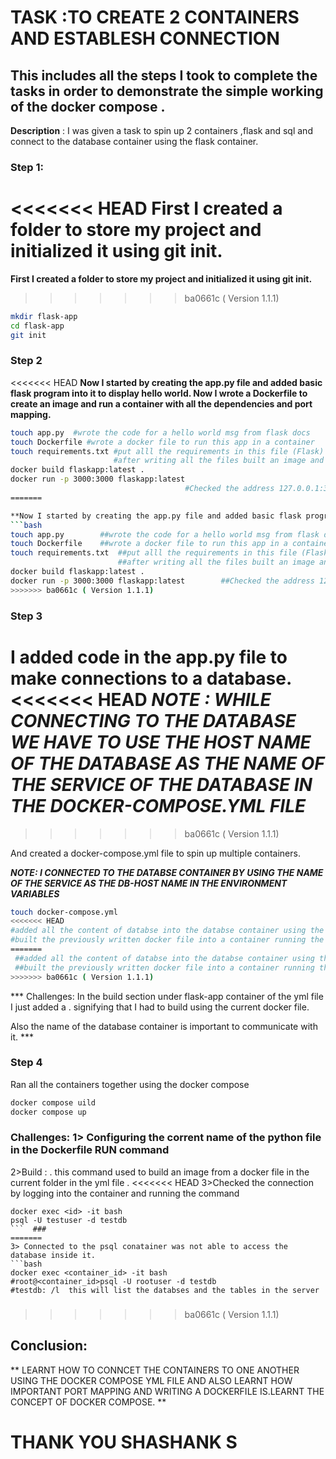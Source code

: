 #  TASK  :TO CREATE 2 CONTAINERS AND ESTABLESH CONNECTION
## This includes all the steps I took to complete the tasks in order to demonstrate the simple working of the docker compose .

**Description** : I was given a task to spin up 2 containers ,flask and sql and connect to the database container using the flask container.

### Step 1: 
<<<<<<< HEAD
**First I created a folder to store my project and initialized it using git init.**
=======

 **First I created a folder to store my project and initialized it using git init.**
>>>>>>> ba0661c ( Version 1.1.1)

 ```bash
 mkdir flask-app
 cd flask-app
 git init
 ```

### Step 2
<<<<<<< HEAD
 **Now I started by creating the app.py file and added basic flask program into it to display hello world. Now I wrote a Dockerfile to create an image and run a container with all the dependencies and port mapping.**
 ```bash
 touch app.py  #wrote the code for a hello world msg from flask docs
 touch Dockerfile #wrote a docker file to run this app in a container
 touch requirements.txt #put alll the requirements in this file (Flask)
                        #after writing all the files built an image and ran it as a container 
 docker build flaskapp:latest .
 docker run -p 3000:3000 flaskapp:latest
                                        #Checked the address 127.0.0.1:3000 to see hello world app.
=======

 **Now I started by creating the app.py file and added basic flask program into it to display hello world. Now I wrote a Dockerfile to create an image and run a container with all the dependencies and port mapping .**
 ```bash
 touch app.py        ##wrote the code for a hello world msg from flask docs
 touch Dockerfile    ##wrote a docker file to run this app in a container
 touch requirements.txt  ##put alll the requirements in this file (Flask)
                         ##after writing all the files built an image and ran it as a container 
 docker build flaskapp:latest .
 docker run -p 3000:3000 flaskapp:latest        ##Checked the address 127.0.0.1:3000 to see hello world app.
>>>>>>> ba0661c ( Version 1.1.1)
 ```

 ### Step 3 
 **I added code in the app.py file to make connections to a database.**
<<<<<<< HEAD
***NOTE : WHILE CONNECTING TO THE DATABASE WE HAVE TO USE THE HOST NAME OF THE DATABASE AS THE NAME OF THE SERVICE OF THE DATABASE IN THE DOCKER-COMPOSE.YML FILE***
=======
>>>>>>> ba0661c ( Version 1.1.1)

 And created a docker-compose.yml file to spin up multiple containers.

***NOTE: I CONNECTED TO THE DATABSE CONTAINER BY USING THE NAME OF THE SERVICE AS THE DB-HOST NAME IN THE ENVIRONMENT VARIABLES***

 ```bash
 touch docker-compose.yml 
<<<<<<< HEAD
 #added all the content of databse into the databse container using the postgres database.
 #built the previously written docker file into a container running the flask app
=======
  ##added all the content of databse into the databse container using the postgres database.
  ##built the previously written docker file into a container running the flask app
>>>>>>> ba0661c ( Version 1.1.1)
 ```

 *** Challenges: In the build section under flask-app container of the yml file I just added a . signifying that I had to build using the current docker file.

 Also the name of the database container is important to communicate with it. ***

 ### Step 4 

 Ran all the containers together using the docker compose 

 ```bash
 docker compose uild
 docker compose up
 ```

### Challenges: 1> Configuring the corrent name of the python file in the Dockerfile RUN command
 2>Build : .  this command used to build an image from a docker file in the current folder in the yml file .
<<<<<<< HEAD
 3>Checked the connection by logging into the container and running the command
   ```
   docker exec <id> -it bash
   psql -U testuser -d testdb 
   ```  ###
=======
 3> Connected to the psql conatainer was not able to access the database inside it.
 ```bash
 docker exec <container_id> -it bash
 #root@<container_id>psql -U rootuser -d testdb
 #testdb: /l  this will list the databses and the tables in the server
 ```
 ###
>>>>>>> ba0661c ( Version 1.1.1)

 ## Conclusion:
 ** LEARNT HOW TO CONNCET THE CONTAINERS TO ONE ANOTHER USING THE DOCKER COMPOSE YML FILE AND ALSO LEARNT HOW IMPORTANT PORT MAPPING AND WRITING A DOCKERFILE IS.LEARNT THE CONCEPT OF DOCKER COMPOSE. **

 # THANK YOU SHASHANK S

